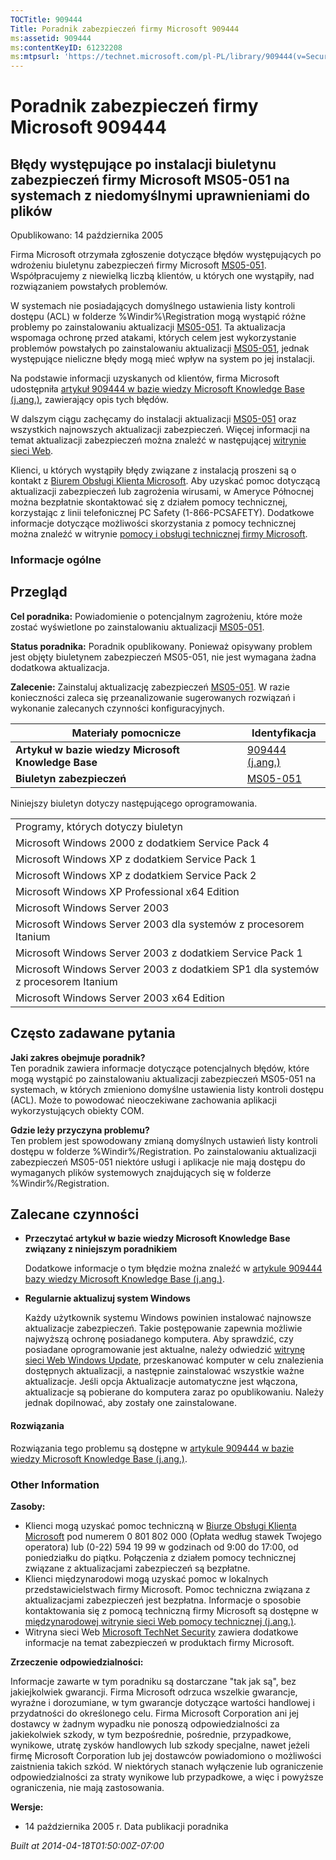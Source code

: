 ```yaml
---
TOCTitle: 909444
Title: Poradnik zabezpieczeń firmy Microsoft 909444
ms:assetid: 909444
ms:contentKeyID: 61232208
ms:mtpsurl: 'https://technet.microsoft.com/pl-PL/library/909444(v=Security.10)'
---
```


Poradnik zabezpieczeń firmy Microsoft 909444
============================================

Błędy występujące po instalacji biuletynu zabezpieczeń firmy Microsoft MS05-051 na systemach z niedomyślnymi uprawnieniami do plików
------------------------------------------------------------------------------------------------------------------------------------

Opublikowano: 14 października 2005

Firma Microsoft otrzymała zgłoszenie dotyczące błędów występujących po wdrożeniu biuletynu zabezpieczeń firmy Microsoft [MS05-051](http://technet.microsoft.com/security/bulletin/ms05-051). Współpracujemy z niewielką liczbą klientów, u których one wystąpiły, nad rozwiązaniem powstałych problemów.

W systemach nie posiadających domyślnego ustawienia listy kontroli dostępu (ACL) w folderze %Windir%\\Registration mogą wystąpić różne problemy po zainstalowaniu aktualizacji [MS05-051](http://technet.microsoft.com/security/bulletin/ms05-051). Ta aktualizacja wspomaga ochronę przed atakami, których celem jest wykorzystanie problemów powstałych po zainstalowaniu aktualizacji [MS05-051](http://technet.microsoft.com/security/bulletin/ms05-051), jednak występujące nieliczne błędy mogą mieć wpływ na system po jej instalacji.

Na podstawie informacji uzyskanych od klientów, firma Microsoft udostępniła [artykuł 909444 w bazie wiedzy Microsoft Knowledge Base (j.ang.)](http://support.microsoft.com/kb/909444), zawierający opis tych błędów.

W dalszym ciągu zachęcamy do instalacji aktualizacji [MS05-051](http://technet.microsoft.com/security/bulletin/ms05-051) oraz wszystkich najnowszych aktualizacji zabezpieczeń. Więcej informacji na temat aktualizacji zabezpieczeń można znaleźć w następującej [witrynie sieci Web](http://www.microsoft.com/poland/security/).

Klienci, u których wystąpiły błędy związane z instalacją proszeni są o kontakt z [Biurem Obsługi Klienta Microsoft](http://support.microsoft.com/contactus/?ws=support). Aby uzyskać pomoc dotyczącą aktualizacji zabezpieczeń lub zagrożenia wirusami, w Ameryce Północnej można bezpłatnie skontaktować się z działem pomocy technicznej, korzystając z linii telefonicznej PC Safety (1-866-PCSAFETY). Dodatkowe informacje dotyczące możliwości skorzystania z pomocy technicznej można znaleźć w witrynie [pomocy i obsługi technicznej firmy Microsoft](http://support.microsoft.com/?ln=pl).

### Informacje ogólne

Przegląd
--------

**Cel poradnika:** Powiadomienie o potencjalnym zagrożeniu, które może zostać wyświetlone po zainstalowaniu aktualizacji [MS05-051](http://technet.microsoft.com/security/bulletin/ms05-051).

**Status poradnika:** Poradnik opublikowany. Ponieważ opisywany problem jest objęty biuletynem zabezpieczeń MS05-051, nie jest wymagana żadna dodatkowa aktualizacja.

**Zalecenie:** Zainstaluj aktualizację zabezpieczeń [MS05-051](http://technet.microsoft.com/security/bulletin/ms05-051). W razie konieczności zaleca się przeanalizowanie sugerowanych rozwiązań i wykonanie zalecanych czynności konfiguracyjnych.

| Materiały pomocnicze                                | Identyfikacja                                                       |
|-----------------------------------------------------|---------------------------------------------------------------------|
| **Artykuł w bazie wiedzy Microsoft Knowledge Base** | [909444 (j.ang.)](http://support.microsoft.com/kb/909444)           |
| **Biuletyn zabezpieczeń**                           | [MS05-051](http://technet.microsoft.com/security/bulletin/ms05-051) |

Niniejszy biuletyn dotyczy następującego oprogramowania.

|                                                                                 |
|---------------------------------------------------------------------------------|
| Programy, których dotyczy biuletyn                                              |
| Microsoft Windows 2000 z dodatkiem Service Pack 4                               |
| Microsoft Windows XP z dodatkiem Service Pack 1                                 |
| Microsoft Windows XP z dodatkiem Service Pack 2                                 |
| Microsoft Windows XP Professional x64 Edition                                   |
| Microsoft Windows Server 2003                                                   |
| Microsoft Windows Server 2003 dla systemów z procesorem Itanium                 |
| Microsoft Windows Server 2003 z dodatkiem Service Pack 1                        |
| Microsoft Windows Server 2003 z dodatkiem SP1 dla systemów z procesorem Itanium |
| Microsoft Windows Server 2003 x64 Edition                                       |

Często zadawane pytania
-----------------------

**Jaki zakres obejmuje poradnik?**  
Ten poradnik zawiera informacje dotyczące potencjalnych błędów, które mogą wystąpić po zainstalowaniu aktualizacji zabezpieczeń MS05-051 na systemach, w których zmieniono domyślne ustawienia listy kontroli dostępu (ACL). Może to powodować nieoczekiwane zachowania aplikacji wykorzystujących obiekty COM.

**Gdzie leży przyczyna problemu?**  
Ten problem jest spowodowany zmianą domyślnych ustawień listy kontroli dostępu w folderze %Windir%/Registration. Po zainstalowaniu aktualizacji zabezpieczeń MS05-051 niektóre usługi i aplikacje nie mają dostępu do wymaganych plików systemowych znajdujących się w folderze %Windir%/Registration.

Zalecane czynności
------------------

-   **Przeczytać artykuł w bazie wiedzy Microsoft Knowledge Base związany z niniejszym poradnikiem**

    Dodatkowe informacje o tym błędzie można znaleźć w [artykule 909444 bazy wiedzy Microsoft Knowledge Base (j.ang.)](http://support.microsoft.com/kb/909444).

-   **Regularnie aktualizuj system Windows**

    Każdy użytkownik systemu Windows powinien instalować najnowsze aktualizacje zabezpieczeń. Takie postępowanie zapewnia możliwie najwyższą ochronę posiadanego komputera. Aby sprawdzić, czy posiadane oprogramowanie jest aktualne, należy odwiedzić [witrynę sieci Web Windows Update](http://windowsupdate.microsoft.com/), przeskanować komputer w celu znalezienia dostępnych aktualizacji, a następnie zainstalować wszystkie ważne aktualizacje. Jeśli opcja Aktualizacje automatyczne jest włączona, aktualizacje są pobierane do komputera zaraz po opublikowaniu. Należy jednak dopilnować, aby zostały one zainstalowane.

#### Rozwiązania

Rozwiązania tego problemu są dostępne w [artykule 909444 w bazie wiedzy Microsoft Knowledge Base (j.ang.)](http://support.microsoft.com/kb/909444).

### Other Information

**Zasoby:**

-   Klienci mogą uzyskać pomoc techniczną w [Biurze Obsługi Klienta Microsoft](http://support.microsoft.com/contactus/?ws=support) pod numerem 0 801 802 000 (Opłata według stawek Twojego operatora) lub (0-22) 594 19 99 w godzinach od 9:00 do 17:00, od poniedziałku do piątku. Połączenia z działem pomocy technicznej związane z aktualizacjami zabezpieczeń są bezpłatne.
-   Klienci międzynarodowi mogą uzyskać pomoc w lokalnych przedstawicielstwach firmy Microsoft. Pomoc techniczna związana z aktualizacjami zabezpieczeń jest bezpłatna. Informacje o sposobie kontaktowania się z pomocą techniczną firmy Microsoft są dostępne w [międzynarodowej witrynie sieci Web pomocy technicznej (j.ang.)](http://go.microsoft.com/fwlink/?linkid=21155).
-   Witryna sieci Web [Microsoft TechNet Security](http://www.microsoft.com/poland/technet/security/) zawiera dodatkowe informacje na temat zabezpieczeń w produktach firmy Microsoft.

**Zrzeczenie odpowiedzialności:**

Informacje zawarte w tym poradniku są dostarczane "tak jak są", bez jakiejkolwiek gwarancji. Firma Microsoft odrzuca wszelkie gwarancje, wyraźne i dorozumiane, w tym gwarancje dotyczące wartości handlowej i przydatności do określonego celu. Firma Microsoft Corporation ani jej dostawcy w żadnym wypadku nie ponoszą odpowiedzialności za jakiekolwiek szkody, w tym bezpośrednie, pośrednie, przypadkowe, wynikowe, utratę zysków handlowych lub szkody specjalne, nawet jeżeli firmę Microsoft Corporation lub jej dostawców powiadomiono o możliwości zaistnienia takich szkód. W niektórych stanach wyłączenie lub ograniczenie odpowiedzialności za straty wynikowe lub przypadkowe, a więc i powyższe ograniczenia, nie mają zastosowania.

**Wersje:**

-   14 października 2005 r. Data publikacji poradnika

*Built at 2014-04-18T01:50:00Z-07:00*
